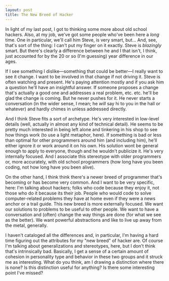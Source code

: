 ```yaml
---
layout: post
title: The New Breed of Hacker
---
```

In light of my last post, I got to thinking some more about old school hackers. Also, at my job, we've got some people who've been here a <em>long</em> time. One in particular, we'll call him Steve, is very smart, but... And, see, that's sort of the thing: I can't put my finger on it exactly. Steve is <em>blazingly</em> smart. But there's clearly a difference between he and I that isn't, I think, just accounted for by the 20 or so (I'm guessing) year difference in our ages.

If I see something I dislike&mdash;something that could be better&mdash;I really want to see it change. I want to be involved in that change if not driving it. Steve is often watching and present. He's paying attention mostly and if you ask him a question he'll have an insightful answer. If someone proposes a change that's actually a good one and addresses a real problem, etc. etc. he'll be glad the change is coming. But he never pushes for it. He never starts a conversation (in the wider sense, I mean; he <em>will</em> say hi to you in the hall or whatever) and hardly chimes in unless addressed directly.

And I think Steve fits a sort of archetype. He's very interested in low-level details (well, actually in almost any kind of technical detail). He seems to be pretty much interested in being left alone and tinkering in his shop to see how things work (to use a light metaphor, here). If something is bad or less than optimal for other programmers around him (and including him), he'll either ignore it or work around it on his own. His solution wont be general enough to apply to everyone, though and he wouldn't publicize it. He's very internally focused. And I associate this stereotype with older programmers or, more accurately, with old school programmers (how long have you been coding, not how long have you been alive).

On the other hand, I think think there's a newer breed of programmer that's becoming or has become very common. And I want to be very specific, here: I'm talking about hackers; folks who code because they enjoy it, not those who do it because its their job. People who would code to solve computer-related problems they have at home even if they were a news anchor or a trail guide. This new breed is more externally focused. We want our solutions to problems to be useful to other people. We want to have a conversation and (often) change the way things are done (for what we see as the better). We want powerful abstractions and like to live up away from the metal, generally.

I haven't cataloged all the differences and, in particular, I'm having a hard time figuring out the attributes for my "new breed" of hacker are. Of course I'm talking about generalizations and stereotypes, here, but I don't think that's intrinsically bad. Basically, I get a sense of a certain amount of cohesion in personality type and behavior in these two groups and it struck me as interesting. What do you think, am I drawing a distinction where there is none? Is this distinction useful for anything? Is there some interesting point I've missed?
